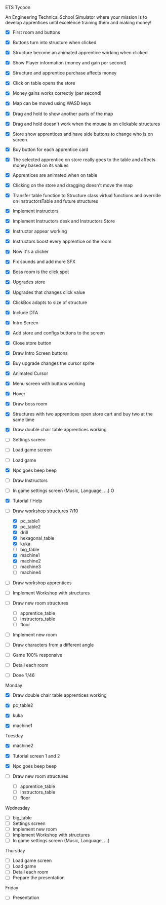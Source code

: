 ETS Tycoon

An Engineering Technical School Simulator where your mission is to develop apprentices until excelence training them and making money!

- [x] First room and buttons
- [x] Buttons turn into structure when clicked
- [x] Structure become an animated apprentice working when clicked
- [x] Show Player information (money and gain per second)
- [x] Structure and apprentice purchase affects money
- [x] Click on table opens the store
- [x] Money gains works correctly (per second)
- [x] Map can be moved using WASD keys
- [x] Drag and hold to show another parts of the map
- [x] Drag and hold doesn't work when the mouse is on clickable structures
- [x] Store show apprentices and have side buttons to change who is on screen
- [x] Buy button for each apprentice card
- [x] The selected apprentice on store really goes to the table and affects money based on its values
- [x] Apprentices are animated when on table
- [x] Clicking on the store and dragging doesn't move the map
- [x] Transfer table function to Structure class virtual functions and override on InstructorsTable and future structures
- [x] Implement instructors
- [x] Implement Instructors desk and Instructors Store
- [x] Instructor appear working
- [x] Instructors boost every apprentice on the room
- [x] Now it's a clicker
- [X] Fix sounds and add more SFX 
- [X] Boss room is the click spot
- [X] Upgrades store
- [X] Upgrades that changes click value
- [X] ClickBox adapts to size of structure
- [X] Include DTA
- [X] Intro Screen
- [X] Add store and configs buttons to the screen
- [X] Close store button
- [X] Draw Intro Screen buttons
- [X] Buy upgrade changes the cursor sprite
- [X] Animated Cursor
- [X] Menu screen with buttons working
- [X] Hover
- [x] Draw boss room
- [x] Structures with two apprentices open store cart and buy two at the same time
- [x] Draw double chair table apprentices working 
- [ ] Settings screen 
- [ ] Load game screen 
- [ ] Load game 
- [x] Npc goes beep beep 
- [ ] Draw Instructors
- [ ] In game settings screen (Music, Language, ...) O
- [x] Tutorial / Help
- [ ] Draw workshop structures 7/10
    - [X] pc_table1
    - [x] pc_table2
    - [X] drill
    - [X] hexagonal_table
    - [x] kuka
    - [ ] big_table
    - [x] machine1
    - [x] machine2
    - [ ] machine3
    - [ ] machine4
- [ ] Draw workshop apprentices
- [ ] Implement Workshop with structures 
- [ ] Draw new room structures
    - [ ] apprentice_table
    - [ ] Instructors_table
    - [ ] floor
- [ ] Implement new room 
- [ ] Draw characters from a different angle
- [ ] Game 100% responsive
- [ ] Detail each room

- [ ] Done ?/46


Monday

- [x] Draw double chair table apprentices working 
- [x] pc_table2
- [x] kuka
- [X] machine1


Tuesday

- [x] machine2
- [x] Tutorial screen 1 and 2
- [x] Npc goes beep beep

- [ ] Draw new room structures
    - [ ] apprentice_table
    - [ ] Instructors_table
    - [ ] floor

Wednesday

- [ ] big_table
- [ ] Settings screen
- [ ] Implement new room
- [ ] Implement Workshop with structures 
- [ ] In game settings screen (Music, Language, ...)

Thursday

- [ ] Load game screen 
- [ ] Load game
- [ ] Detail each room
- [ ] Prepare the presentation

Friday

- [ ] Presentation